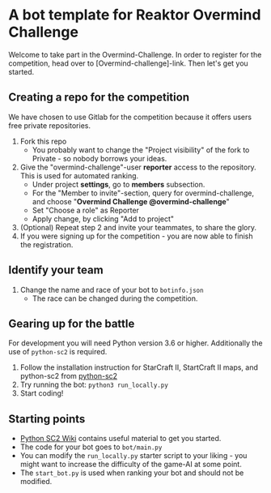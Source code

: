 # A bot template for Reaktor Overmind Challenge

Welcome to take part in the Overmind-Challenge. In order to register for the competition, head over to [Overmind-challenge]-link. Then let's get you started.

## Creating a repo for the competition

We have chosen to use Gitlab for the competition because it offers users free private repositories.

1. Fork this repo
    * You probably want to change the "Project visibility" of the fork to Private - so nobody borrows your ideas.
2. Give the "overmind-challenge"-user **reporter** access to the repository. This is used for automated ranking.
    * Under project **settings**, go to **members** subsection.
    * For the "Member to invite"-section, query for overmind-challenge, and choose "**Overmind Challenge @overmind-challenge**"
    * Set "Choose a role" as Reporter
    * Apply change, by clicking "Add to project"
3. (Optional) Repeat step 2 and invite your teammates, to share the glory.
4. If you were signing up for the competition - you are now able to finish the registration.

## Identify your team

1. Change the name and race of your bot to `botinfo.json`
    * The race can be changed during the competition.

## Gearing up for the battle

For development you will need Python version 3.6 or higher. Additionally the use of ``python-sc2`` is required.

1. Follow the installation instruction for StarCraft II, StartCraft II maps, and python-sc2 from [python-sc2](https://github.com/Dentosal/python-sc2/blob/master/README.md)
2. Try running the bot: ``python3 run_locally.py``
3. Start coding!


## Starting points

- [Python SC2 Wiki](https://github.com/Dentosal/python-sc2/wiki) contains useful material to get you started.
- The code for your bot goes to `bot/main.py`
- You can modify the `run_locally.py` starter script to your liking - you might want to increase the difficulty of the game-AI at some point.
- The `start_bot.py` is used when ranking your bot and should not be modified.